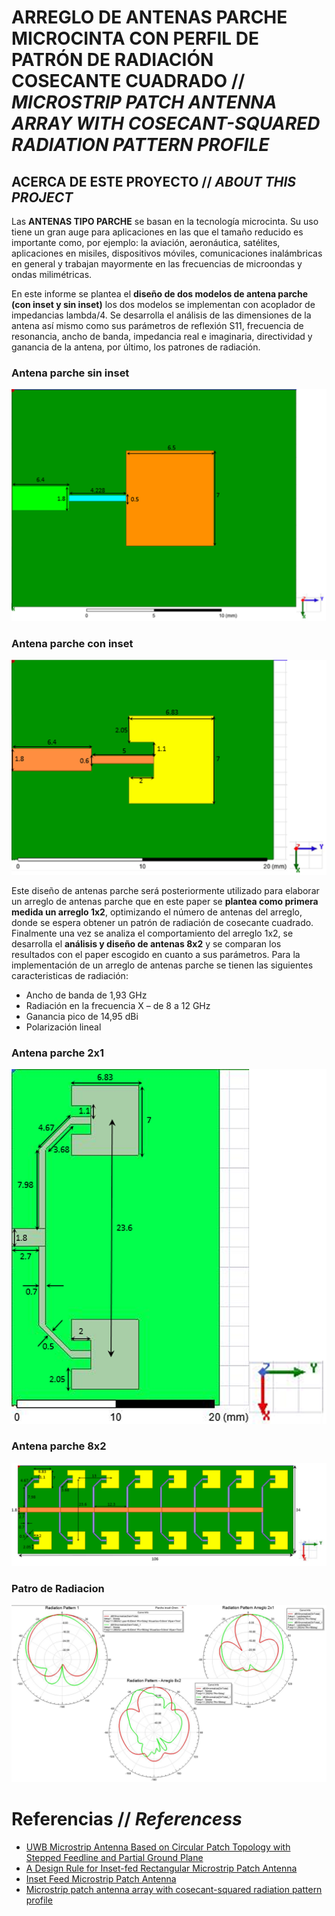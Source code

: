 # __ARREGLO DE ANTENAS PARCHE MICROCINTA CON PERFIL DE PATRÓN DE RADIACIÓN COSECANTE CUADRADO__ // _MICROSTRIP PATCH ANTENNA ARRAY WITH COSECANT-SQUARED RADIATION PATTERN PROFILE_
## ACERCA DE ESTE PROYECTO // _ABOUT THIS PROJECT_ 
Las __ANTENAS TIPO PARCHE__ se basan en la tecnología microcinta. Su uso tiene un gran auge para aplicaciones en las que el tamaño reducido es importante como, por ejemplo: la aviación, aeronáutica, satélites, aplicaciones en misiles, dispositivos móviles, comunicaciones inalámbricas en general y trabajan mayormente en las frecuencias de microondas y ondas milimétricas.  
 
En este informe se plantea el __diseño de dos modelos de antena parche (con inset y sin inset)__ los dos modelos se implementan con acoplador de impedancias lambda/4. Se desarrolla el análisis de las dimensiones de la antena así mismo como sus parámetros de reflexión S11, frecuencia de resonancia, ancho de banda, impedancia real e imaginaria, directividad y ganancia de la antena, por último, los patrones de radiación.  
### Antena parche sin inset  
![An_patch_noinset](Git_Images/An_patch_noinset.png)
### Antena parche con inset  
![An_patch_inset](Git_Images/An_patch_inset.png)

Este diseño de antenas parche será posteriormente utilizado para elaborar un arreglo de antenas parche que en este paper se __plantea como primera medida un arreglo 1x2__, optimizando el número de antenas del arreglo, donde se espera obtener un patrón de radiación de cosecante cuadrado. Finalmente una vez se analiza el comportamiento del arreglo 1x2, se desarrolla el __análisis y diseño de antenas 8x2__ y se comparan los resultados con el paper escogido en cuanto a sus parámetros. Para la implementación de un arreglo de antenas parche se tienen las siguientes caracteristicas de radiación:
* Ancho de banda de 1,93 GHz
* Radiación en la frecuencia X – de 8 a 12 GHz
* Ganancia pico de 14,95 dBi
* Polarización lineal

### Antena parche 2x1  
![An_patch_2x1](Git_Images/An_patch_2x1.png)
### Antena parche 8x2  
![An_patch_8x2](Git_Images/An_patch_8x2.png)
### Patro de Radiacion  
![Rad_Pat](Git_Images/Rad_Pat.png)
  
# Referencias // _Referencess_
* [UWB Microstrip Antenna Based on Circular Patch Topology with Stepped Feedline and Partial Ground Plane](https://ieeexplore.ieee.org/document/6237932)
* [A Design Rule for Inset-fed Rectangular Microstrip Patch Antenna](https://www.researchgate.net/publication/228897496_A_design_rule_for_inset-fed_rectangular_microstrip_patch_antenna) 
* [Inset Feed Microstrip Patch Antenna](https://ijcsmc.com/docs/papers/February2016/V5I2201662.pdf)
* [Microstrip patch antenna array with cosecant-squared radiation pattern profile](https://doi.org/10.1016/j.aeue.2019.05.003)
